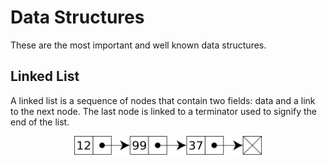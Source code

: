# Data Structures

These are the most important and well known data structures.

## Linked List

A linked list is a sequence of nodes that contain two fields: data  and a link to the next node. The last node is linked to a terminator used to signify the end of the list.

<div align="center">
  <img src="images/linkedList.png" alt="Description" width="300">
</div>
